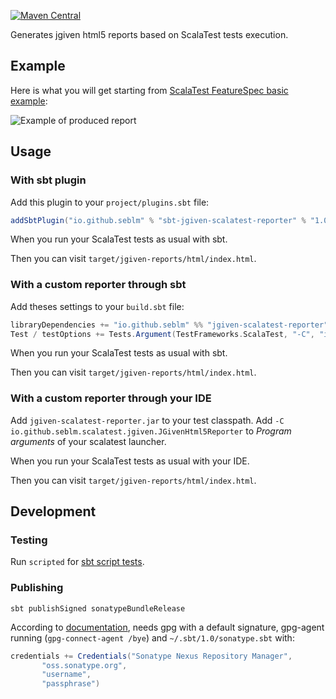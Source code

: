 [![Maven Central](https://maven-badges.herokuapp.com/maven-central/io.github.seblm/sbt-jgiven-scalatest-reporter/badge.svg)](https://maven-badges.herokuapp.com/maven-central/io.github.seblm/sbt-jgiven-scalatest-reporter)

Generates jgiven html5 reports based on ScalaTest tests execution.

## Example

Here is what you will get starting from
[ScalaTest FeatureSpec basic example](https://www.scalatest.org/at_a_glance/FeatureSpec):

![Example of produced report](/../assets/example-screenshot.png?raw=true)

## Usage

### With sbt plugin

Add this plugin to your `project/plugins.sbt` file:

```sbt
addSbtPlugin("io.github.seblm" % "sbt-jgiven-scalatest-reporter" % "1.0.3")
```

When you run your ScalaTest tests as usual with sbt.

Then you can visit `target/jgiven-reports/html/index.html`.

### With a custom reporter through sbt

Add theses settings to your `build.sbt` file:

```sbt
libraryDependencies += "io.github.seblm" %% "jgiven-scalatest-reporter" % "1.0.3" % Test
Test / testOptions += Tests.Argument(TestFrameworks.ScalaTest, "-C", "io.github.seblm.scalatest.jgiven.JGivenHtml5Reporter")
```

When you run your ScalaTest tests as usual with sbt.

Then you can visit `target/jgiven-reports/html/index.html`.

### With a custom reporter through your IDE

Add `jgiven-scalatest-reporter.jar` to your test classpath. Add
`-C io.github.seblm.scalatest.jgiven.JGivenHtml5Reporter` to _Program arguments_ of your scalatest launcher.

When you run your ScalaTest tests as usual with your IDE.

Then you can visit `target/jgiven-reports/html/index.html`.

## Development

### Testing

Run `scripted` for [sbt script tests](https://www.scala-sbt.org/1.x/docs/Testing-sbt-plugins.html).

### Publishing

`sbt publishSigned sonatypeBundleRelease`

According to [documentation](https://github.com/xerial/sbt-sonatype), needs gpg with a default signature, gpg-agent
running (`gpg-connect-agent /bye`) and `~/.sbt/1.0/sonatype.sbt` with:

```sbt
credentials += Credentials("Sonatype Nexus Repository Manager",
       "oss.sonatype.org",
       "username",
       "passphrase")
```
